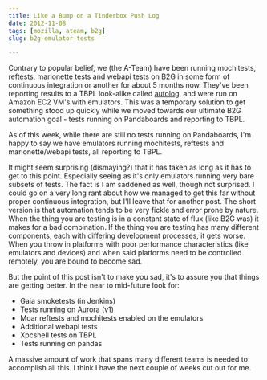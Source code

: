 ```yaml
---
title: Like a Bump on a Tinderbox Push Log
date: 2012-11-08
tags: [mozilla, ateam, b2g]
slug: b2g-emulator-tests

---
```


Contrary to popular belief, we (the A-Team) have been running mochitests, reftests, marionette tests
and webapi tests on B2G in some form of continuous integration or another for about 5 months now.
They've been reporting results to a TBPL look-alike called [autolog][1], and were run on Amazon EC2
VM's with emulators. This was a temporary solution to get something stood up quickly while we moved
towards our ultimate B2G automation goal - tests running on Pandaboards and reporting to TBPL.

As of this week, while there are still no tests running on Pandaboards, I'm happy to say we have
emulators running mochitests, reftests and marionette/webapi tests, all reporting to TBPL.

<!--more-->

It might seem surprising (dismaying?) that it has taken as long as it has to get to this point.
Especially seeing as it's only emulators running very bare subsets of tests. The fact is I am
saddened as well, though not surprised. I could go on a very long rant about how we managed to get
this far without proper continuous integration, but I'll leave that for another post.  The short
version is that automation tends to be very fickle and error prone by nature. When the thing you are
testing is in a constant state of flux (like B2G was) it makes for a bad  combination. If the thing
you are testing has many different components, each with differing development processes, it gets
worse. When you throw in platforms with poor performance characteristics (like emulators and
devices) and when said platforms need to be controlled remotely, you are bound to become sad.

But the point of this post isn't to make you sad, it's to assure you that things are getting better.
In the near to mid-future look for:

* Gaia smoketests (in Jenkins)
* Tests running on Aurora (v1)
* Moar reftests and mochitests enabled on the emulators
* Additional webapi tests
* Xpcshell tests on TBPL
* Tests running on pandas

A massive amount of work that spans many different teams is needed to accomplish all this. I think I
have the next couple of weeks cut out for me.

[1]: http://brasstacks.mozilla.com/autolog/?tree=b2g&amp;source=autolog
